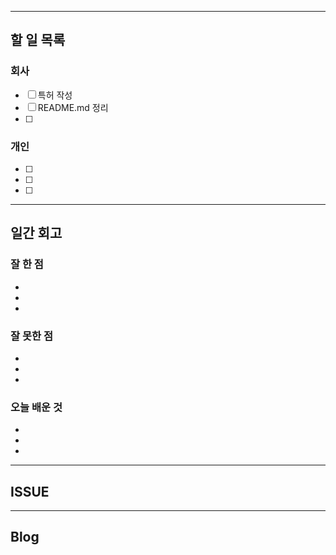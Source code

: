----------------------
## 할 일 목록

### 회사
- [ ] 특허 작성
- [ ] README.md 정리
- [ ] 

### 개인
- [ ] 
- [ ] 
- [ ] 
----------------------------------------------
## 일간 회고

### 잘 한 점
- 
- 
- 

### 잘 못한 점
- 
- 
- 

### 오늘 배운 것
- 
- 
- 


----------------------------------
## ISSUE





----------------------------------
## Blog
